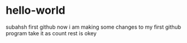 # hello-world
subahsh first github
now i am making some changes to my first github program
take it as count
rest is okey
